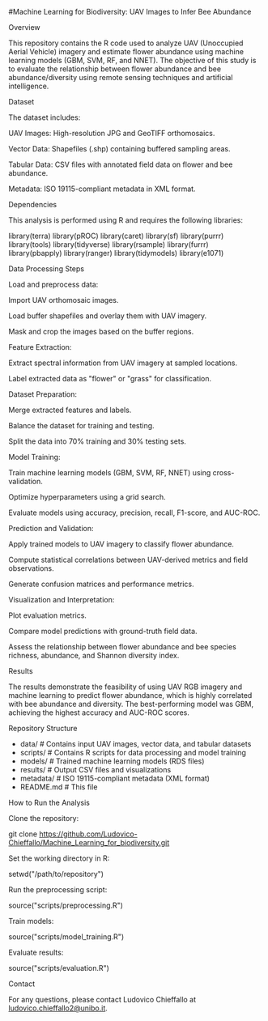 #Machine Learning for Biodiversity: UAV Images to Infer Bee Abundance

Overview

This repository contains the R code used to analyze UAV (Unoccupied Aerial Vehicle) imagery and estimate flower abundance using machine learning models (GBM, SVM, RF, and NNET). The objective of this study is to evaluate the relationship between flower abundance and bee abundance/diversity using remote sensing techniques and artificial intelligence.

Dataset

The dataset includes:

UAV Images: High-resolution JPG and GeoTIFF orthomosaics.

Vector Data: Shapefiles (.shp) containing buffered sampling areas.

Tabular Data: CSV files with annotated field data on flower and bee abundance.

Metadata: ISO 19115-compliant metadata in XML format.

Dependencies

This analysis is performed using R and requires the following libraries:

library(terra)
library(pROC)
library(caret)
library(sf)
library(purrr)
library(tools)
library(tidyverse)
library(rsample)
library(furrr)
library(pbapply)
library(ranger)
library(tidymodels)
library(e1071)

Data Processing Steps

Load and preprocess data:

Import UAV orthomosaic images.

Load buffer shapefiles and overlay them with UAV imagery.

Mask and crop the images based on the buffer regions.

Feature Extraction:

Extract spectral information from UAV imagery at sampled locations.

Label extracted data as "flower" or "grass" for classification.

Dataset Preparation:

Merge extracted features and labels.

Balance the dataset for training and testing.

Split the data into 70% training and 30% testing sets.

Model Training:

Train machine learning models (GBM, SVM, RF, NNET) using cross-validation.

Optimize hyperparameters using a grid search.

Evaluate models using accuracy, precision, recall, F1-score, and AUC-ROC.

Prediction and Validation:

Apply trained models to UAV imagery to classify flower abundance.

Compute statistical correlations between UAV-derived metrics and field observations.

Generate confusion matrices and performance metrics.

Visualization and Interpretation:

Plot evaluation metrics.

Compare model predictions with ground-truth field data.

Assess the relationship between flower abundance and bee species richness, abundance, and Shannon diversity index.

Results

The results demonstrate the feasibility of using UAV RGB imagery and machine learning to predict flower abundance, which is highly correlated with bee abundance and diversity. The best-performing model was GBM, achieving the highest accuracy and AUC-ROC scores.

Repository Structure

- data/         # Contains input UAV images, vector data, and tabular datasets
- scripts/      # Contains R scripts for data processing and model training
- models/       # Trained machine learning models (RDS files)
- results/      # Output CSV files and visualizations
- metadata/     # ISO 19115-compliant metadata (XML format)
- README.md     # This file

How to Run the Analysis

Clone the repository:

git clone https://github.com/Ludovico-Chieffallo/Machine_Learning_for_biodiversity.git

Set the working directory in R:

setwd("/path/to/repository")

Run the preprocessing script:

source("scripts/preprocessing.R")

Train models:

source("scripts/model_training.R")

Evaluate results:

source("scripts/evaluation.R")

Contact

For any questions, please contact Ludovico Chieffallo at ludovico.chieffallo2@unibo.it.
